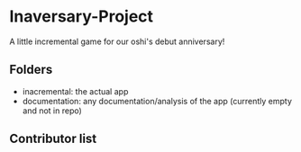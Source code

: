# Inaversary-Project
A little incremental game for our oshi's debut anniversary! 

## Folders

- inacremental: the actual app
- documentation: any documentation/analysis of the app (currently empty and not in repo)

## Contributor list

